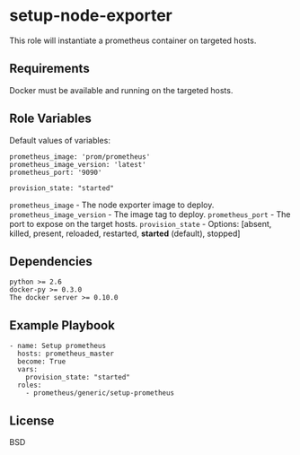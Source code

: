 setup-node-exporter
=========

This role will instantiate a prometheus container on targeted hosts.

Requirements
------------

Docker must be available and running on the targeted hosts.

Role Variables
--------------
Default values of variables:
```
prometheus_image: 'prom/prometheus'
prometheus_image_version: 'latest'
prometheus_port: '9090'

provision_state: "started"
```
`prometheus_image` - The node exporter image to deploy.
`prometheus_image_version` - The image tag to deploy.
`prometheus_port` - The port to expose on the target hosts.
`provision_state` - Options: [absent, killed, present, reloaded, restarted, **started** (default), stopped]


Dependencies
------------
```
python >= 2.6
docker-py >= 0.3.0
The docker server >= 0.10.0
```

Example Playbook
----------------
```
- name: Setup prometheus
  hosts: prometheus_master
  become: True
  vars:
    provision_state: "started"
  roles:
    - prometheus/generic/setup-prometheus
```

License
-------

BSD
